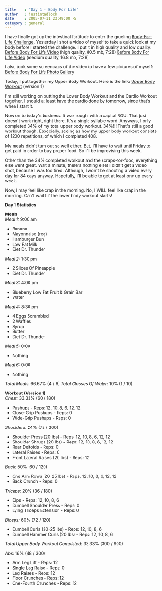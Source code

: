 ```yaml
---
title    : "Day 1 - Body For Life"
author   : justintadlock
date     : 2005-07-11 23:49:00 -5
category : general
---
```


I have finally got up the intestinal fortitude to enter the grueling <a href="http://www.bodyforlife.com" rel="external"> Body-For-Life Challenge</a>.    Yesterday I shot a video of myself to take a quick look at my body before I started the challenge.  I put it in high quality and low quality:
<a href="http://www.dark-autumn.com/bodyforlife/videos/BeforeBodyForLife000.wmv">Before Body For Life Video</a> (high quality, 80.5 mb, 7:28)
<a href="http://www.dark-autumn.com/bodyforlife/videos/BeforeBodyForLife001.wmv">Before Body For Life Video</a> (medium quality, 16.8 mb, 7:28)

I also took some screencaps of the video to have a few pictures of myself:
<a href="http://www.dark-autumn.com/bodyforlife/journal/1/photo_gallery/">Before Body For Life Photo Gallery</a>

Today, I put together my Upper Body Workout.  Here is the link:
<a href="http://www.dark-autumn.com/bodyforlife/workout/upper_body.php">Upper Body Workout</a> (version 1)

I'm still working on putting the Lower Body Workout and the Cardio Workout together.  I should at least have the cardio done by tomorrow, since that's when I start it.

Now on to today's business.  It was rough, with a capital ROU.   That just doesn't work right, right there.  It's a single syllable word.  Anyways, I only completed 34% of my total upper body workout.  34%!!!  That's still a good workout though.  Especially, seeing as how my upper body workout consists of 1200 repetitions, of which I completed 408.

My meals didn't turn out so well either.  But, I'll have to wait until Friday to get paid in order to buy proper food.  So I'll be improvising this week.

Other than the 34% completed workout and the scraps-for-food, everything else went great.  Wait a minute, there's nothing else!  I didn't get a video shot, because I was too tired.  Although, I won't be shooting a video every day for 84 days anyway.  Hopefully, I'll be able to get at least one up every week.

Now, I may feel like crap in the morning.  No, I WILL feel like crap in the morning.  Can't wait til' the lower body workout starts!

<b>Day 1 Statistics</b>

<b>Meals</b><br />
<em>Meal 1:</em> 9:00 am
<ul>
<li>Banana</li>
<li>Mayonnaise (reg)</li>
<li>Hamburger Bun</li>
<li>Low Fat Milk</li>
<li>Diet Dr. Thunder</li>
</ul>
<em>Meal 2:</em> 1:30 pm
<ul>
<li>2 Slices Of Pineapple</li>
<li>Diet Dr. Thunder</li>
</ul>
<em>Meal 3:</em> 4:00 pm
<ul>
<li>Blueberry Low Fat Fruit & Grain Bar</li>
<li>Water</li>
</ul>
<em>Meal 4:</em> 8:30 pm
<ul>
<li>4 Eggs Scrambled</li>
<li>2 Waffles</li>
<li>Syrup</li>
<li>Butter</li>
<li>Diet Dr. Thunder</li>
</ul>
<em>Meal 5:</em> 0:00
<ul>
<li>Nothing</li>
</ul>
<em>Meal 6:</em> 0:00
<ul>
<li>Nothing</li>
</ul>

<em>Total Meals:</em> 66.67% (4 / 6)
<em>Total Glasses Of Water:</em> 10% (1 / 10)

<b>Workout (Version 1)</b><br />
<em>Chest:</em> 33.33% (60 / 180)
<ul>
<li>Pushups - Reps: 12, 10, 8, 6, 12, 12</li>
<li>Close-Grip Pushups - Reps: 0</li>
<li>Wide-Grip Pushups - Reps: 0</li>
</ul>

<em>Shoulders:</em> 24% (72 / 300)
<ul>
<li>Shoulder Press (20 lbs) - Reps: 12, 10, 8, 6, 12, 12</li>
<li>Shoulder Shrugs (20 lbs) - Reps: 12, 10, 8, 6, 12, 12</li>
<li>Rear Deltoids - Reps: 0</li>
<li>Lateral Raises - Reps: 0</li>
<li>Front Lateral Raises (20 lbs) - Reps: 12</li>
</ul>

<em>Back:</em> 50% (60 / 120)
<ul>
<li>One Arm Rows (20-25 lbs) - Reps: 12, 10, 8, 6, 12, 12</li>
<li>Back Crunch - Reps: 0</li>
</ul>

<em>Triceps:</em> 20% (36 / 180)
<ul>
<li>Dips - Reps: 12, 10, 8, 6</li>
<li>Dumbell Shoulder Press - Reps: 0</li>
<li>Lying Triceps Extension - Reps: 0</li>
</ul>

<em>Biceps:</em> 60% (72 / 120)
<ul>
<li>Dumbell Curls (20-25 lbs) - Reps: 12, 10, 8, 6</li>
<li>Dumbell Hammer Curls (20 lbs) - Reps: 12, 10, 8, 6</li>
</ul>

<em>Total Upper Body Workout Completed:</em> 33.33% (300 / 900)

<em>Abs:</em> 16% (48 / 300)
<ul>
<li>Arm Leg Lift - Reps: 12</li>
<li>Single Leg Raise - Reps: 0</li>
<li>Leg Raises - Reps: 12</li>
<li>Floor Crunches - Reps: 12</li>
<li>One-Fourth Crunches - Reps: 12</li>
</ul>
